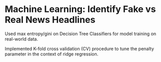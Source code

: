 # Machine Learning: Identify Fake vs Real News Headlines
Used max entropy/gini on Decision Tree Classifiers for model training on real-world data.

Implemented K-fold cross validation (CV) procedure to tune the penalty parameter in the context of ridge regression.
